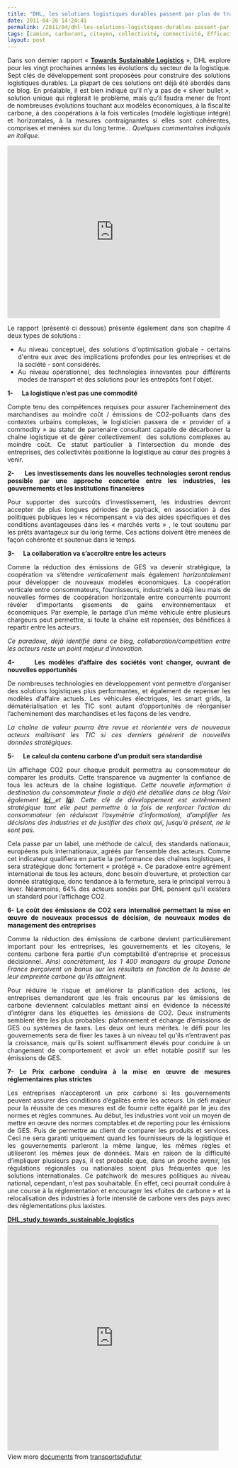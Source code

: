 ```yaml
---
title: "DHL, les solutions logistiques durables passent par plus de transparence, plus de régulation, plus de coopération horizontale et verticale, et l’intégration du contenu carbone"
date: 2011-04-26 14:24:41
permalink: /2011/04/dhl-les-solutions-logistiques-durables-passent-par-plus-de-transparence-plus-de-regulation-plus-de-c.html
tags: [camion, carburant, citoyen, collectivité, connectivité, Efficacité énergétique, Energie, externalité, guide d'achat, internet, marchandises, multimodes, qualité de l'air, véhicule propre]
layout: post
---
```


<p style="text-align: justify;">Dans son dernier rapport « <strong><a href="http://www.dp-dhl.com/content/dpdhl/en/logistics_around_us/trends/sustainable_logistics.html" target="_blank">Towards Sustainable Logistics</a></strong> », DHL explore pour les vingt prochaines années les évolutions du secteur de la logistique. Sept clés de développement sont proposées pour construire des solutions logistiques durables. La plupart de ces solutions ont déjà été abordés dans ce blog. En préalable, il est bien indiqué qu’il n’y a pas de « silver bullet », solution unique qui règlerait le problème, mais qu’il faudra mener de front de nombreuses évolutions touchant aux modèles économiques, à la fiscalité carbone, à des coopérations à la fois verticales (modèle logistique intégré) et horizontales, à la mesures contraignantes si elles sont cohérentes, comprises et menées sur du long terme… <em>Quelques commentaires indiqués en italique</em>.</p> <p><iframe frameborder="0" height="390" src="http://www.youtube.com/embed/bs-RJw3C9LA" title="YouTube video player" width="480"></iframe></p> <p style="text-align: justify;">Le rapport (présenté ci dessous) présente également dans son chapitre 4 deux types de solutions :</p> <ul style="text-align: justify;"> <li>Au niveau conceptuel, des solutions d'optimisation globale - certains d'entre eux avec des implications profondes pour les entreprises et de la société - sont considérés. </li> <li>Au niveau opérationnel, des technologies innovantes pour différents modes de transport et des solutions pour les entrepôts font l'objet. </li></ul>  <!--more-->    <p style="text-align: justify;"><strong>1-      La logistique n’est pas une commodité</strong></p> <p style="text-align: justify;">Compte tenu des compétences requises pour assurer l’acheminement des marchandises au moindre coût / émissions de CO2-polluants dans des contextes urbains complexes, le logisticien passera de « provider of a commodity » au statut de partenaire consultant capable de décarboner la chaîne logistique et de gérer collectivement  des solutions complexes au moindre coût. Ce statut particulier à l’intersection du monde des entreprises, des collectivités positionne la logistique au cœur des progrès à venir.</p> <p style="text-align: justify;"><strong>2-      Les investissements dans les nouvelles technologies seront rendus possible par une approche concertée entre les industries, les gouvernements et les institutions financières</strong></p> <p style="text-align: justify;">Pour supporter des surcoûts d’investissement, les industries devront accepter de plus longues périodes de payback, en association à des politiques publiques les « récompensant » via des aides spécifiques et des conditions avantageuses dans les « marchés verts » , le tout soutenu par les prêts avantageux sur du long terme. Ces actions doivent être menées de façon cohérente et soutenue dans le temps.</p> <p style="text-align: justify;"><strong>3-      La collaboration va s’accroître entre les acteurs</strong></p> <p style="text-align: justify;">Comme la réduction des émissions de GES va devenir stratégique, la coopération va s’étendre <em>verticalement</em> mais également <em>horizontalement</em> pour développer de nouveaux modèles économiques. La coopération verticale entre consommateurs, fournisseurs, industriels a déjà lieu mais de nouvelles formes de coopération horizontale entre concurrents pourront révéler d’importants gisements de gains environnementaux et économiques. Par exemple, le partage d’un même véhicule entre plusieurs chargeurs peut permettre, si toute la chaîne est repensée, des bénéfices à repartir entre les acteurs.</p> <p style="text-align: justify;"><em>Ce paradoxe, déjà identifié dans ce blog, collaboration/compétition entre les acteurs reste un point majeur d'innovation. </em></p> <p style="text-align: justify;"><strong>4-      Les modèles d’affaire des sociétés vont changer, ouvrant de nouvelles opportunités</strong></p> <p style="text-align: justify;">De nombreuses technologies en développement vont permettre d’organiser des solutions logistiques plus performantes, et également de repenser les modèles d’affaire actuels. Les véhicules électriques, les smart grids, la dématérialisation et les TIC sont autant d’opportunités de réorganiser l’acheminement des marchandises et les façons de les vendre.</p> <p style="text-align: justify;"><em>La chaîne de valeur pourra être revue et réorientée vers de nouveaux acteurs maîtrisant les TIC si ces derniers génèrent de nouvelles données stratégiques. </em></p> <p style="text-align: justify;"><strong>5-      Le calcul du contenu carbone d’un produit sera standardisé</strong></p> <p style="text-align: justify;">Un affichage CO2 pour chaque produit permettra au consommateur de comparer les produits. Cette transparence va augmenter la confiance de tous les acteurs de la chaîne logistique. <em>Cette nouvelle information à destination du consommateur finale a déjà été détaillée dans ce blog (Voir également <strong><a href="https://gabrielplassat.github.io/transportsdufutur/2010/10/metanote-tdf-n8-les-ports-le-fret-et-le-transport-de-marchandises.html" target="_blank">Ici </a></strong>et <strong><a href=" /2009/12/google-googles-comment-lacte-dachat-pourrait-etre-bouleverse.html" target="_blank">là</a></strong>). Cette clé de développement est extrêmement stratégique tant elle peut permettre à la fois de renforcer l’action du consommateur (en réduisant l’asymétrie d’information), d’amplifier les décisions des industries et de justifier des choix qui, jusqu’à présent, ne le sont pas.</em></p> <p style="text-align: justify;">Cela passe par un label, une méthode de calcul, des standards nationaux, européens puis internationaux, agréés par l’ensemble des acteurs. Comme cet indicateur qualifiera en partie la performance des chaînes logistiques, il sera stratégique donc fortement « protégé ». Ce paradoxe entre agrément international de tous les acteurs, donc besoin d’ouverture, et protection car donnée stratégique, donc tendance à la fermeture, sera le principal verrou à lever. Néanmoins, 64% des acteurs sondés par DHL pensent qu’il existera un standard pour l’affichage CO2.</p> <p style="text-align: justify;"><strong>6- Le coût des émissions de CO2 sera internalisé permettant la mise en œuvre de nouveaux processus de décision, de nouveaux modes de management des entreprises</strong></p> <p style="text-align: justify;">Comme la réduction des émissions de carbone devient particulièrement important pour les entreprises, les gouvernements et les citoyens, le contenu carbone fera partie d'un comptabilité d'entreprise et processus décisionnel. <em>Ainsi concrètement, les 1 400 managers du groupe Danone France perçoivent un bonus sur les résultats en fonction de la baisse de leur empreinte carbone qu’ils atteignent.</em></p> <p style="text-align: justify;">Pour réduire le risque et améliorer la planification des actions, les entreprises demanderont que les frais encourus par les émissions de carbone deviennent calculables mettant ainsi en évidence la nécessité d’intégrer dans les étiquettes les émissions de CO2. Deux instruments semblent être les plus probables: plafonnement et échange d’émissions de GES ou systèmes de taxes. Les deux ont leurs mérites. le défi pour les gouvernements sera de fixer les taxes à un niveau tel qu'ils n’entravent pas la croissance, mais qu’ils soient suffisamment élevés pour conduire à un changement de comportement et avoir un effet notable positif sur les émissions de GES.</p> <p style="text-align: justify;"><strong>7- Le Prix carbone conduira à la mise en œuvre de mesures réglementaires plus strictes</strong></p> <p style="text-align: justify;">Les entreprises n’accepteront un prix carbone si les gouvernements peuvent assurer des conditions d’égalités entre les acteurs. Un défi majeur pour la réussite de ces mesures est de fournir cette égalité par le jeu des normes et règles communes. Au début, les industries vont voir un moyen de mettre en œuvre des normes comptables et de reporting pour les émissions de GES. Puis de permettre au client de comparer les produits et services. Ceci ne sera garanti uniquement quand les fournisseurs de la logistique et les gouvernements parleront la même langue, les mêmes règles et utiliseront les mêmes jeux de données. Mais en raison de la difficulté d’impliquer plusieurs pays, il est probable que, dans un proche avenir, les régulations régionales ou nationales soient plus fréquentes que les solutions internationales. Ce patchwork de mesures politiques au niveau national, cependant, n'est pas souhaitable. En effet, ceci pourrait conduire à une course à la réglementation et encourager les «fuites de carbone » et la relocalisation des industries à forte intensité de carbone vers des pays avec des réglementations plus laxistes.</p> <div id="__ss_7640004" style="width: 477px;"><strong style="display: block; margin: 12px 0 4px;"><a href="http://www.slideshare.net/transportsdufutur/dhlstudytowardssustainablelogistics" title="DHL_study_towards_sustainable_logistics">DHL_study_towards_sustainable_logistics</a></strong> <iframe frameborder="0" height="510" marginheight="0" marginwidth="0" scrolling="no" src="http://www.slideshare.net/slideshow/embed_code/7640004" width="477"></iframe> <div style="padding: 5px 0 12px;">View more <a href="http://www.slideshare.net/">documents</a> from <a href="http://www.slideshare.net/transportsdufutur">transportsdufutur</a></div> </div>
